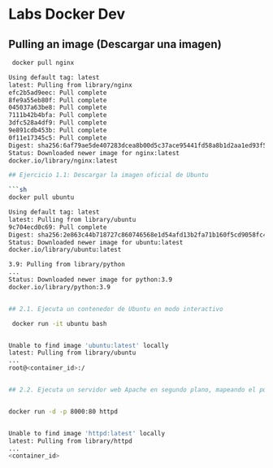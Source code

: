 # Labs Docker Dev 

## Pulling an image (Descargar una imagen)

```sh
 docker pull nginx

Using default tag: latest
latest: Pulling from library/nginx
efc2b5ad9eec: Pull complete 
8fe9a55eb80f: Pull complete 
045037a63be8: Pull complete 
7111b42b4bfa: Pull complete 
3dfc528a4df9: Pull complete 
9e891cdb453b: Pull complete 
0f11e17345c5: Pull complete 
Digest: sha256:6af79ae5de407283dcea8b00d5c37ace95441fd58a8b1d2aa1ed93f5511bb18c
Status: Downloaded newer image for nginx:latest
docker.io/library/nginx:latest

## Ejercicio 1.1: Descargar la imagen oficial de Ubuntu

```sh
docker pull ubuntu

Using default tag: latest
latest: Pulling from library/ubuntu
9c704ecd0c69: Pull complete 
Digest: sha256:2e863c44b718727c860746568e1d54afd13b2fa71b160f5cd9058fc436217b30
Status: Downloaded newer image for ubuntu:latest
docker.io/library/ubuntu:latest

3.9: Pulling from library/python
...
Status: Downloaded newer image for python:3.9
docker.io/library/python:3.9


## 2.1. Ejecuta un contenedor de Ubuntu en modo interactivo

 docker run -it ubuntu bash


Unable to find image 'ubuntu:latest' locally
latest: Pulling from library/ubuntu
...
root@<container_id>:/


## 2.2. Ejecuta un servidor web Apache en segundo plano, mapeando el puerto 8000 del host al puerto 80 del contenedor


docker run -d -p 8000:80 httpd


Unable to find image 'httpd:latest' locally
latest: Pulling from library/httpd
...
<container_id>
